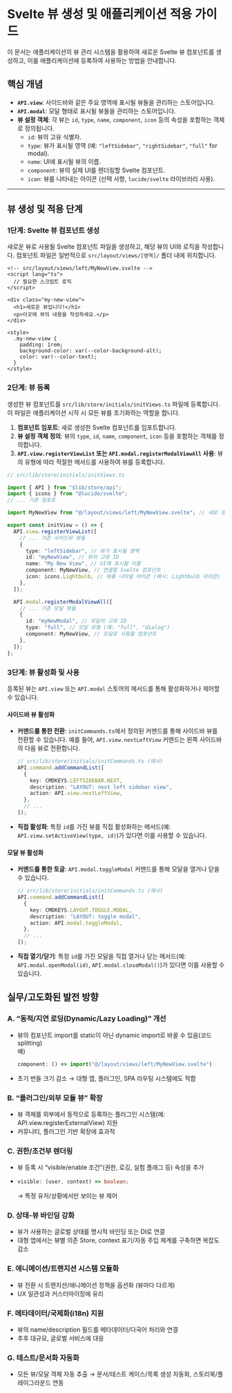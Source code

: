 # Svelte 뷰 생성 및 애플리케이션 적용 가이드

이 문서는 애플리케이션의 뷰 관리 시스템을 활용하여 새로운 Svelte 뷰 컴포넌트를 생성하고, 이를 애플리케이션에 등록하여 사용하는 방법을 안내합니다.

## 핵심 개념

-   **`API.view`**: 사이드바와 같은 주요 영역에 표시될 뷰들을 관리하는 스토어입니다.
-   **`API.modal`**: 모달 형태로 표시될 뷰들을 관리하는 스토어입니다.
-   **뷰 설정 객체**: 각 뷰는 `id`, `type`, `name`, `component`, `icon` 등의 속성을 포함하는 객체로 정의됩니다.
    -   `id`: 뷰의 고유 식별자.
    -   `type`: 뷰가 표시될 영역 (예: `"leftSidebar"`, `"rightSidebar"`, `"full"` for modal).
    -   `name`: UI에 표시될 뷰의 이름.
    -   `component`: 뷰의 실제 UI를 렌더링할 Svelte 컴포넌트.
    -   `icon`: 뷰를 나타내는 아이콘 (선택 사항, `lucide/svelte` 라이브러리 사용).

---

## 뷰 생성 및 적용 단계

### 1단계: Svelte 뷰 컴포넌트 생성

새로운 뷰로 사용될 Svelte 컴포넌트 파일을 생성하고, 해당 뷰의 UI와 로직을 작성합니다. 컴포넌트 파일은 일반적으로 `src/layout/views/[영역]/` 폴더 내에 위치합니다.

```svelte
<!-- src/layout/views/left/MyNewView.svelte -->
<script lang="ts">
  // 필요한 스크립트 로직
</script>

<div class="my-new-view">
  <h1>새로운 뷰입니다!</h1>
  <p>이곳에 뷰의 내용을 작성하세요.</p>
</div>

<style>
  .my-new-view {
    padding: 1rem;
    background-color: var(--color-background-alt);
    color: var(--color-text);
  }
</style>
```

### 2단계: 뷰 등록

생성한 뷰 컴포넌트를 `src/lib/store/initials/initViews.ts` 파일에 등록합니다. 이 파일은 애플리케이션 시작 시 모든 뷰를 초기화하는 역할을 합니다.

1.  **컴포넌트 임포트**: 새로 생성한 Svelte 컴포넌트를 임포트합니다.
2.  **뷰 설정 객체 정의**: 뷰의 `type`, `id`, `name`, `component`, `icon` 등을 포함하는 객체를 정의합니다.
3.  **`API.view.registerViewList` 또는 `API.modal.registerModalViewAll` 사용**: 뷰의 유형에 따라 적절한 메서드를 사용하여 뷰를 등록합니다.

```typescript
// src/lib/store/initials/initViews.ts

import { API } from "$lib/store/api";
import { icons } from "@lucide/svelte";
// ... 기존 임포트

import MyNewView from "@/layout/views/left/MyNewView.svelte"; // 새로 생성한 뷰 컴포넌트 임포트

export const initView = () => {
  API.view.registerViewList([
    // ... 기존 사이드바 뷰들
    {
      type: "leftSidebar", // 뷰가 표시될 영역
      id: "myNewView", // 뷰의 고유 ID
      name: "My New View", // UI에 표시될 이름
      component: MyNewView, // 연결할 Svelte 컴포넌트
      icon: icons.Lightbulb, // 뷰를 나타낼 아이콘 (예시: Lightbulb 아이콘)
    },
  ]);

  API.modal.registerModalViewAll([
    // ... 기존 모달 뷰들
    {
      id: "myNewModal", // 모달의 고유 ID
      type: "full", // 모달 유형 (예: "full", "dialog")
      component: MyNewView, // 모달로 사용할 컴포넌트
    },
  ]);
};
```

### 3단계: 뷰 활성화 및 사용

등록된 뷰는 `API.view` 또는 `API.modal` 스토어의 메서드를 통해 활성화하거나 제어할 수 있습니다.

#### 사이드바 뷰 활성화

-   **커맨드를 통한 전환**: `initCommands.ts`에서 정의된 커맨드를 통해 사이드바 뷰를 전환할 수 있습니다. 예를 들어, `API.view.nextLeftView` 커맨드는 왼쪽 사이드바의 다음 뷰로 전환합니다.

    ```typescript
    // src/lib/store/initials/initCommands.ts (예시)
    API.command.addCommandList([
      {
        key: CMDKEYS.LEFTSIDEBAR.NEXT,
        description: "LAYOUT: next left sidebar view",
        action: API.view.nextLeftView,
      },
      // ...
    ]);
    ```

-   **직접 활성화**: 특정 `id`를 가진 뷰를 직접 활성화하는 메서드(예: `API.view.setActiveView(type, id)`)가 있다면 이를 사용할 수 있습니다.

#### 모달 뷰 활성화

-   **커맨드를 통한 토글**: `API.modal.toggleModal` 커맨드를 통해 모달을 열거나 닫을 수 있습니다.

    ```typescript
    // src/lib/store/initials/initCommands.ts (예시)
    API.command.addCommandList([
      {
        key: CMDKEYS.LAYOUT.TOGGLE.MODAL,
        description: "LAYOUT: toggle modal",
        action: API.modal.toggleModal,
      },
      // ...
    ]);
    ```

-   **직접 열기/닫기**: 특정 `id`를 가진 모달을 직접 열거나 닫는 메서드(예: `API.modal.openModal(id)`, `API.modal.closeModal()`)가 있다면 이를 사용할 수 있습니다.


## 실무/고도화된 발전 방향

### A. **“동적/지연 로딩(Dynamic/Lazy Loading)” 개선**
- 뷰의 컴포넌트 import를 static이 아닌 dynamic import로 바꿀 수 있음(코드 splitting)  
  예)  
  ```typescript
  component: () => import("@/layout/views/left/MyNewView.svelte")
  ```
- 초기 번들 크기 감소 → 대형 앱, 플러그인, SPA 라우팅 시스템에도 적합

### B. **“플러그인/외부 모듈 뷰” 확장**
- 뷰 객체를 외부에서 동적으로 등록하는 플러그인 시스템(예: API.view.registerExternalView) 지원  
- 커뮤니티, 플러그인 기반 확장에 효과적

### C. **권한/조건부 렌더링**
- 뷰 등록 시 “visible/enable 조건”(권한, 로깅, 실험 플래그 등) 속성을 추가  
-  
  ```typescript
  visible: (user, context) => boolean;
  ```
  → 특정 유저/상황에서만 보이는 뷰 제어

### D. **상태-뷰 바인딩 강화**
- 뷰가 사용하는 글로벌 상태를 명시적 바인딩 또는 DI로 연결  
- 대형 앱에서는 뷰별 의존 Store, context 표기/자동 주입 체계를 구축하면 복잡도 감소

### E. **애니메이션/트랜지션 시스템 모듈화**
- 뷰 전환 시 트랜지션/애니메이션 정책을 옵션화 (뷰마다 다르게)  
- UX 일관성과 커스터마이징에 유리

### F. **메타데이터/국제화(i18n) 지원**
- 뷰의 name/description 필드를 메타데이터/다국어 처리와 연결  
- 추후 대규모, 글로벌 서비스에 대응

### G. **테스트/문서화 자동화**
- 모든 뷰/모달 객체 자동 추출 → 문서/테스트 케이스/목록 생성 자동화, 스토리북/플레이그라운드 연동


